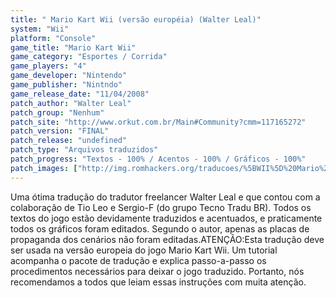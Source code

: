 ```yaml
---
title: " Mario Kart Wii (versão européia) (Walter Leal)"
system: "Wii"
platform: "Console"
game_title: "Mario Kart Wii"
game_category: "Esportes / Corrida"
game_players: "4"
game_developer: "Nintendo"
game_publisher: "Nintndo"
game_release_date: "11/04/2008"
patch_author: "Walter Leal"
patch_group: "Nenhum"
patch_site: "http://www.orkut.com.br/Main#Community?cmm=117165272"
patch_version: "FINAL"
patch_release: "undefined"
patch_type: "Arquivos traduzidos"
patch_progress: "Textos - 100% / Acentos - 100% / Gráficos - 100%"
patch_images: ["http://img.romhackers.org/traducoes/%5BWII%5D%20Mario%20Kart%20Wii%20-%20Walter%20Leal%20-%201.jpg","http://img.romhackers.org/traducoes/%5BWII%5D%20Mario%20Kart%20Wii%20-%20Walter%20Leal%20-%204.jpg","http://img.romhackers.org/traducoes/%5BWII%5D%20Mario%20Kart%20Wii%20-%20Walter%20Leal%20-%205.jpg"]
---
```

Uma ótima tradução do tradutor freelancer Walter Leal e que contou com a colaboração de Tio Leo e Sergio-F (do grupo Tecno Tradu BR). Todos os textos do jogo estão devidamente traduzidos e acentuados, e praticamente todos os gráficos foram editados. Segundo o autor, apenas as placas de propaganda dos cenários não foram editadas.ATENÇÃO:Esta tradução deve ser usada na versão europeia do jogo Mario Kart Wii. Um tutorial acompanha o pacote de tradução e explica passo-a-passo os procedimentos necessários para deixar o jogo traduzido. Portanto, nós recomendamos a todos que leiam essas instruções com muita atenção.